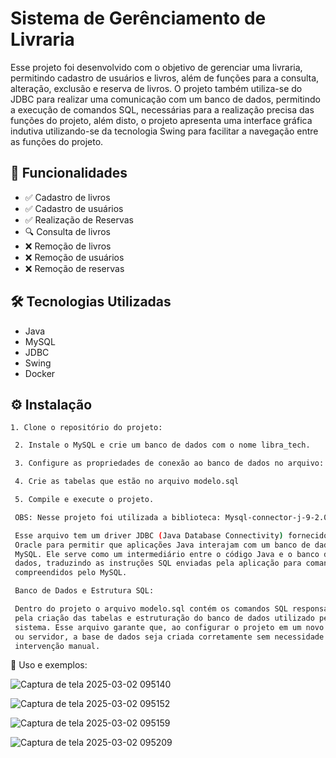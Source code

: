 # Sistema de Gerênciamento de Livraria

Esse projeto foi desenvolvido com o objetivo de gerenciar uma livraria,
permitindo cadastro de usuários e livros, além de funções para a consulta,
alteração, exclusão e reserva de livros. O projeto também utiliza-se do JDBC
para realizar uma comunicação com um banco de dados, permitindo a
execução de comandos SQL, necessárias para a realização precisa das
funções do projeto, além disto, o projeto apresenta uma interface gráfica
indutiva utilizando-se da tecnologia Swing para facilitar a navegação entre as
funções do projeto.

## 📌 Funcionalidades
- ✅ Cadastro de livros  
- ✅ Cadastro de usuários
- ✅ Realização de Reservas  
- 🔍 Consulta de livros  
- ❌ Remoção de livros  
- ❌ Remoção de usuários
- ❌ Remoção de reservas 


## 🛠 Tecnologias Utilizadas
- Java  
- MySQL  
- JDBC  
- Swing
- Docker

## ⚙️ Instalação
    1. Clone o repositório do projeto:  
   ```sh
    2. Instale o MySQL e crie um banco de dados com o nome libra_tech.

    3. Configure as propriedades de conexão ao banco de dados no arquivo: src/Livraria/bancoDados/ConexaoBD.java

    4. Crie as tabelas que estão no arquivo modelo.sql

    5. Compile e execute o projeto.

    OBS: Nesse projeto foi utilizada a biblioteca: Mysql-connector-j-9-2.0.jar

    Esse arquivo tem um driver JDBC (Java Database Connectivity) fornecido pela
    Oracle para permitir que aplicações Java interajam com um banco de dados
    MySQL. Ele serve como um intermediário entre o código Java e o banco de
    dados, traduzindo as instruções SQL enviadas pela aplicação para comandos
    compreendidos pelo MySQL.

    Banco de Dados e Estrutura SQL:

    Dentro do projeto o arquivo modelo.sql contém os comandos SQL responsáveis
    pela criação das tabelas e estruturação do banco de dados utilizado pelo
    sistema. Esse arquivo garante que, ao configurar o projeto em um novo ambiente
    ou servidor, a base de dados seja criada corretamente sem necessidade de
    intervenção manual.
```

🚀 Uso e exemplos:


![Captura de tela 2025-03-02 095140](https://github.com/user-attachments/assets/ea7ee7d8-4faa-474a-920e-7fa80d1f7fd8)

![Captura de tela 2025-03-02 095152](https://github.com/user-attachments/assets/d1509f55-482f-4cbf-ad24-b6ae96c4c89e)

![Captura de tela 2025-03-02 095159](https://github.com/user-attachments/assets/19a60fde-24e5-4d3a-a10e-a5b951d30aeb)

![Captura de tela 2025-03-02 095209](https://github.com/user-attachments/assets/b5653a60-dbe8-415f-bfdd-fdc888581493)






